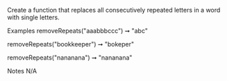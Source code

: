 Create a function that replaces all consecutively repeated letters in a word with single letters.

Examples
removeRepeats("aaabbbccc") ➞ "abc"

removeRepeats("bookkeeper") ➞ "bokeper"

removeRepeats("nananana") ➞ "nananana"

Notes
N/A